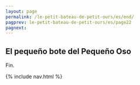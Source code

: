 ```yaml
---
layout: page
permalink: /le-petit-bateau-de-petit-ours/es/end/
pagprev: le-petit-bateau-de-petit-ours/es/page22
pagnext:
---
```


## El pequeño bote del Pequeño Oso

<div class="childbook-text">
Fin.
</div>

{% include nav.html %}
